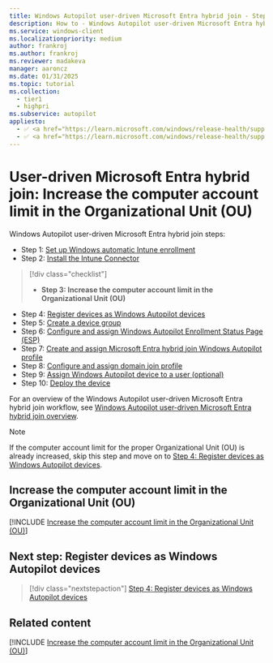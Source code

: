 ```yaml
---
title: Windows Autopilot user-driven Microsoft Entra hybrid join - Step 3 of 10 - Increase the computer account limit in the Organizational Unit (OU)
description: How to - Windows Autopilot user-driven Microsoft Entra hybrid join - Step 3 of 10 - Increase the computer account limit in the Organizational Unit (OU).
ms.service: windows-client
ms.localizationpriority: medium
author: frankroj
ms.author: frankroj
ms.reviewer: madakeva
manager: aaroncz
ms.date: 01/31/2025
ms.topic: tutorial
ms.collection:
  - tier1
  - highpri
ms.subservice: autopilot
appliesto:
  - ✅ <a href="https://learn.microsoft.com/windows/release-health/supported-versions-windows-client" target="_blank">Windows 11</a>
  - ✅ <a href="https://learn.microsoft.com/windows/release-health/supported-versions-windows-client" target="_blank">Windows 10</a>
---
```


# User-driven Microsoft Entra hybrid join: Increase the computer account limit in the Organizational Unit (OU)

Windows Autopilot user-driven Microsoft Entra hybrid join steps:

- Step 1: [Set up Windows automatic Intune enrollment](hybrid-azure-ad-join-automatic-enrollment.md)
- Step 2: [Install the Intune Connector](hybrid-azure-ad-join-intune-connector.md)

> [!div class="checklist"]
>
> - **Step 3: Increase the computer account limit in the Organizational Unit (OU)**

- Step 4: [Register devices as Windows Autopilot devices](hybrid-azure-ad-join-register-device.md)
- Step 5: [Create a device group](hybrid-azure-ad-join-device-group.md)
- Step 6: [Configure and assign Windows Autopilot Enrollment Status Page (ESP)](hybrid-azure-ad-join-esp.md)
- Step 7: [Create and assign Microsoft Entra hybrid join Windows Autopilot profile](hybrid-azure-ad-join-autopilot-profile.md)
- Step 8: [Configure and assign domain join profile](hybrid-azure-ad-join-domain-join-profile.md)
- Step 9: [Assign Windows Autopilot device to a user (optional)](hybrid-azure-ad-join-assign-device-to-user.md)
- Step 10: [Deploy the device](hybrid-azure-ad-join-deploy-device.md)

For an overview of the Windows Autopilot user-driven Microsoft Entra hybrid join workflow, see [Windows Autopilot user-driven Microsoft Entra hybrid join overview](hybrid-azure-ad-join-workflow.md#workflow).

> [!NOTE]
>
> If the computer account limit for the proper Organizational Unit (OU) is already increased, skip this step and move on to [Step 4: Register devices as Windows Autopilot devices](hybrid-azure-ad-join-register-device.md).

## Increase the computer account limit in the Organizational Unit (OU)

[!INCLUDE [Increase the computer account limit in the Organizational Unit (OU)](../../includes/computer-account-limit.md)]

## Next step: Register devices as Windows Autopilot devices

> [!div class="nextstepaction"]
> [Step 4: Register devices as Windows Autopilot devices](hybrid-azure-ad-join-register-device.md)

## Related content

[!INCLUDE [Increase the computer account limit in the Organizational Unit (OU)](../includes/more-info-computer-account-limit.md)]
